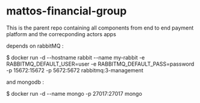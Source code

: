 # mattos-financial-group
This is the parent repo containing all components from end to end payment platform and the correcponding actors apps

depends on rabbitMQ :

$ docker run -d --hostname rabbit --name my-rabbit -e RABBITMQ_DEFAULT_USER=user -e RABBITMQ_DEFAULT_PASS=password -p 15672:15672 -p 5672:5672 rabbitmq:3-management

and mongodb :

$ docker run -d --name mongo -p 27017:27017 mongo
